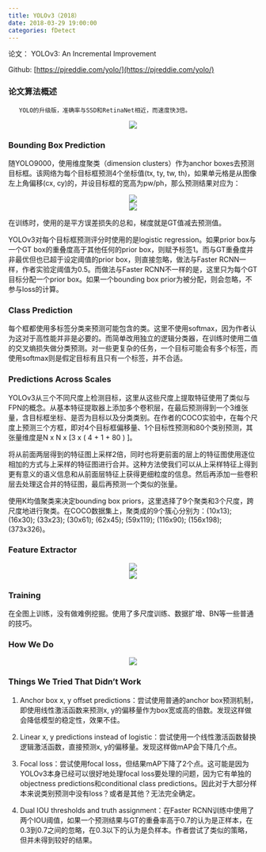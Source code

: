 ```yaml
---
title: YOLOv3（2018）
date: 2018-03-29 19:00:00
categories: fDetect
---
```


<script type="text/javascript" src="http://cdn.mathjax.org/mathjax/latest/MathJax.js?config=default"></script>

论文： YOLOv3: An Incremental Improvement

Github: [https://pjreddie.com/yolo/](https://pjreddie.com/yolo/)

### 论文算法概述

       YOLO的升级版，准确率与SSD和RetinaNet相近，而速度快3倍。
	   
<center><img src="{{ site.baseurl }}/images/pdDetect/yolov3_1.png"></center>
	   
### Bounding Box Prediction

   随YOLO9000，使用维度聚类（dimension clusters）作为anchor boxes去预测目标框。该网络为每个目标框预测4个坐标值(tx, ty, tw, th)，如果单元格是从图像左上角偏移(cx, cy)的，并设目标框的宽高为pw/ph，那么预测结果对应为：
   
<center><img src="{{ site.baseurl }}/images/pdDetect/yolov3_2.png"></center>

<center><img src="{{ site.baseurl }}/images/pdDetect/yolov3_3.png"></center>

   在训练时，使用的是平方误差损失的总和，梯度就是GT值减去预测值。

   YOLOv3对每个目标框预测评分时使用的是logistic regression。如果prior box与一个GT box的重叠度高于其他任何的prior box，则赋予标签1。而与GT重叠度并非最优但也已超于设定阈值的prior box，则直接忽略，做法与Faster RCNN一样，作者实验定阈值为0.5。而做法与Faster RCNN不一样的是，这里只为每个GT目标分配一个prior box。如果一个bounding box prior为被分配，则会忽略，不参与loss的计算。

### Class Prediction

   每个框都使用多标签分类来预测可能包含的类。这里不使用softmax，因为作者认为这对于高性能并非是必要的。而简单改用独立的逻辑分类器，在训练时使用二值的交叉熵损失做分类预测。对一些更复杂的任务，一个目标可能会有多个标签，而使用softmax则是假定目标有且只有一个标签，并不合适。
   
### Predictions Across Scales

   YOLOv3从三个不同尺度上检测目标，这里从这些尺度上提取特征使用了类似与FPN的概念。从基本特征提取器上添加多个卷积层，在最后预测得到一个3维张量，含目标框坐标、是否为目标以及分类类别。在作者的COCO实验中，在每个尺度上预测三个方框，即对4个目标框偏移量、1个目标性预测和80个类别预测，其张量维度是N x N x [3 x ( 4 + 1 + 80 ) ]。

   将从前面两层得到的特征图上采样2倍，同时也将更前面的层上的特征图使用逐位相加的方式与上采样的特征图进行合并。这种方法使我们可以从上采样特征上得到更有意义的语义信息和从前面层特征上获得更细粒度的信息。然后再添加一些卷积层去处理这合并的特征图，最后再预测一个类似的张量。

   使用K均值聚类来决定bounding box priors，这里选择了9个聚类和3个尺度，跨尺度地进行聚类。在COCO数据集上，聚类成的9个簇心分别为：(10x13); (16x30); (33x23); (30x61); (62x45); (59x119); (116x90); (156x198); (373x326)。

### Feature Extractor

   <center><img src="{{ site.baseurl }}/images/pdDetect/yolov3_4.png"></center>
   
   <center><img src="{{ site.baseurl }}/images/pdDetect/yolov3_5.png"></center>
   
### Training

   在全图上训练，没有做难例挖掘。使用了多尺度训练、数据扩增、BN等一些普通的技巧。
   
### How We Do

   <center><img src="{{ site.baseurl }}/images/pdDetect/yolov3_6.png"></center>

### Things We Tried That Didn’t Work

1. Anchor box x, y offset predictions：尝试使用普通的anchor box预测机制，即使用线性激活函数来预测x, y的偏移量作为box宽或高的倍数。发现这样做会降低模型的稳定性，效果不佳。

2. Linear x, y predictions instead of logistic：尝试使用一个线性激活函数替换逻辑激活函数，直接预测x, y的偏移量。发现这样做mAP会下降几个点。

3. Focal loss：尝试使用focal loss，但结果mAP下降了2个点。这可能是因为YOLOv3本身已经可以很好地处理focal loss要处理的问题，因为它有单独的objectness predictions和conditional class predictions。因此对于大部分样本来说类别预测中没有loss？或者是其他？无法完全确定。

4. Dual IOU thresholds and truth assignment：在Faster RCNN训练中使用了两个IOU阈值，如果一个预测结果与GT的重叠率高于0.7的认为是正样本，在0.3到0.7之间的忽略，在0.3以下的认为是负样本。作者尝试了类似的策略，但并未得到较好的结果。

